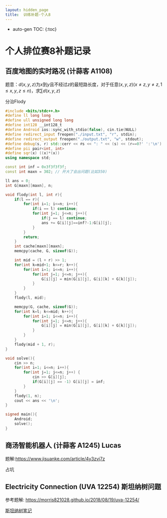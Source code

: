 ```yaml
---
layout: hidden_page
title:  训练补题-个人8
---
```


* auto-gen TOC:
{:toc}
# 个人排位赛8补题记录



## 百度地图的实时路况 (计蒜客 A1108) 

题意：$d(x,y,z)$为$x$到$y$且不经过$z$的最短路长度，对于任意$(x,y,z)(x\ne z,y\ne z,1\le x,y,z\le n)$，求$\sum d(x,y,z)$

分治Flody

```c++
#include <bits/stdc++.h>
#define ll long long
#define ull unsigned long long
#define int128 __int128_t
#define Android ios::sync_with_stdio(false), cin.tie(NULL)
#define redirect_input freopen("./input.txt", "r", stdin);
#define redirect_output freopen("./output.txt", "w", stdout);
#define debug(s, r) std::cerr << #s << ": " << (s) << (r==0?' ':'\n')
#define pii pair<int, int>  
#define sqr(x) ((x)*(x))
using namespace std;

const int inf = 0x3f3f3f3f;
const int maxn = 302; // 开大了会出问题(比如350)

ll ans = 0;
int G[maxn][maxn], n;

void flody(int l, int r){
    if(l == r){
        for(int i=1; i<=n; i++){
            if(i == l) continue;
            for(int j=1; j<=n; j++){
                if(j == l) continue;
                ans += G[i][j]==inf?-1:G[i][j];
            }
        }
        return;
    }
    int cache[maxn][maxn];
    memcpy(cache, G, sizeof(G));

    int mid = (l + r) >> 1;
    for(int k=mid+1; k<=r; k++){
        for(int i=1; i<=n; i++){
            for(int j=1; j<=n; j++){
                G[i][j] = min(G[i][j], G[i][k] + G[k][j]);
            }
        }
    }
    flody(l, mid);

    memcpy(G, cache, sizeof(G));
    for(int k=l; k<=mid; k++){
        for(int i=1; i<=n; i++){
            for(int j=1; j<=n; j++){
                G[i][j] = min(G[i][j], G[i][k] + G[k][j]);
            }
        }
    }
    flody(mid + 1, r);
}

void solve(){
    cin >> n;
    for(int i=1; i<=n; i++){
        for(int j=1; j<=n; j++) {
            cin >> G[i][j];
            if(G[i][j] == -1) G[i][j] = inf;
        }
    }
    flody(1, n);
    cout << ans << '\n';
}

signed main(){
    Android;
    solve();
}
```



## 商汤智能机器人 (计蒜客 A1245) Lucas

题解:https://www.jisuanke.com/article/4y3zvj7z

占坑



## Electricity Connection (UVA 12254) 斯坦纳树问题

参考题解: https://morris821028.github.io/2018/08/19/uva-12254/

[斯坦纳树笔记](/post/category/图论/斯坦纳树.html)

